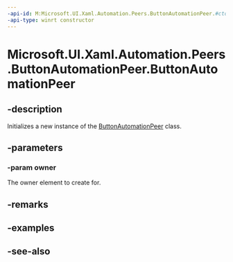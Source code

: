 ```yaml
---
-api-id: M:Microsoft.UI.Xaml.Automation.Peers.ButtonAutomationPeer.#ctor(Microsoft.UI.Xaml.Controls.Button)
-api-type: winrt constructor
---
```


<!-- Method syntax
public ButtonAutomationPeer(Windows.UI.Xaml.Controls.Button owner)
-->

# Microsoft.UI.Xaml.Automation.Peers.ButtonAutomationPeer.ButtonAutomationPeer

## -description
Initializes a new instance of the [ButtonAutomationPeer](buttonautomationpeer.md) class.

## -parameters
### -param owner
The owner element to create for.

## -remarks

## -examples

## -see-also
